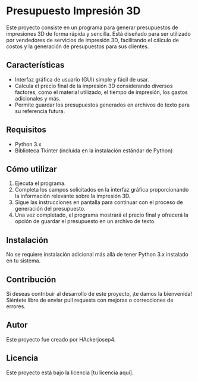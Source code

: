 # Presupuesto Impresión 3D

Este proyecto consiste en un programa para generar presupuestos de impresiones 3D de forma rápida y sencilla. Está diseñado para ser utilizado por vendedores de servicios de impresión 3D, facilitando el cálculo de costos y la generación de presupuestos para sus clientes.

## Características

- Interfaz gráfica de usuario (GUI) simple y fácil de usar.
- Calcula el precio final de la impresión 3D considerando diversos factores, como el material utilizado, el tiempo de impresión, los gastos adicionales y más.
- Permite guardar los presupuestos generados en archivos de texto para su referencia futura.

## Requisitos

- Python 3.x
- Biblioteca Tkinter (incluida en la instalación estándar de Python)

## Cómo utilizar

1. Ejecuta el programa.
2. Completa los campos solicitados en la interfaz gráfica proporcionando la información relevante sobre la impresión 3D.
3. Sigue las instrucciones en pantalla para continuar con el proceso de generación del presupuesto.
4. Una vez completado, el programa mostrará el precio final y ofrecerá la opción de guardar el presupuesto en un archivo de texto.

## Instalación

No se requiere instalación adicional más allá de tener Python 3.x instalado en tu sistema.

## Contribución

Si deseas contribuir al desarrollo de este proyecto, ¡te damos la bienvenida! Siéntete libre de enviar pull requests con mejoras o correcciones de errores.

## Autor

Este proyecto fue creado por HAckerjosep4.

## Licencia

Este proyecto está bajo la licencia [tu licencia aquí].
